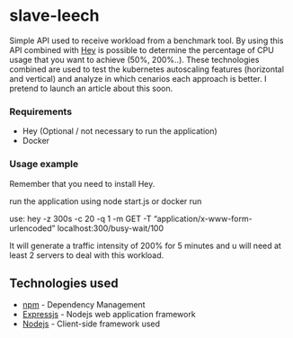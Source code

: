 # slave-leech


Simple API used to receive workload from a benchmark tool. By using this API combined with [Hey](https://github.com/rakyll/hey) is possible to determine the percentage of CPU usage that you want to achieve (50%, 200%..). These technologies combined are used to test the kubernetes autoscaling features (horizontal and vertical) and analyze in which cenarios each approach is better. I pretend to launch an article about this soon. 

### Requirements

* Hey (Optional / not necessary to run the application)
* Docker

### Usage example

Remember that you need to install Hey.

run the application using node start.js or docker run

use: hey -z 300s -c 20 -q 1 -m GET -T “application/x-www-form-urlencoded” localhost:300/busy-wait/100

It will generate a traffic intensity of 200% for 5 minutes and u  will need at least 2 servers to deal with this workload.

## Technologies used

* [npm](https://www.npmjs.com/) - Dependency Management
* [Expressjs](https://expressjs.com/) - Nodejs web application framework
* [Nodejs](https://nodejs.org/en/) - Client-side framework used






